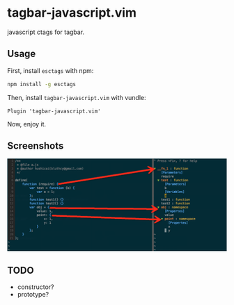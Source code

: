 # tagbar-javascript.vim

javascript ctags for tagbar.

## Usage

First, install `esctags` with npm:

```bash
npm install -g esctags
```

Then, install `tagbar-javascript.vim` with vundle:

```vim
Plugin 'tagbar-javascript.vim'
```

Now, enjoy it.

## Screenshots

![](./screenshots/1.png)

## TODO

* constructor?
* prototype?
